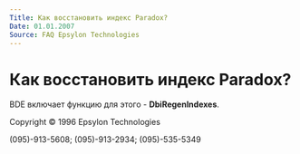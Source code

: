 ```yaml
---
Title: Как восстановить индекс Paradox?
Date: 01.01.2007
Source: FAQ Epsylon Technologies
---
```



Как восстановить индекс Paradox?
================================

BDE включает функцию для этого - **DbiRegenIndexes**.

Copyright © 1996 Epsylon Technologies

(095)-913-5608; (095)-913-2934; (095)-535-5349
